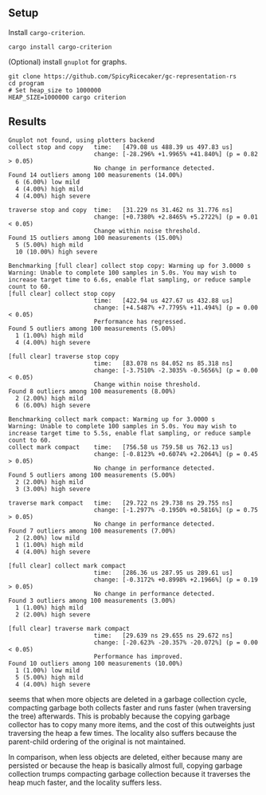## Setup

Install `cargo-criterion`.
```shell
cargo install cargo-criterion
```

(Optional) install `gnuplot` for graphs.

```shell
git clone https://github.com/SpicyRicecaker/gc-representation-rs
cd program
# Set heap_size to 1000000
HEAP_SIZE=1000000 cargo criterion
```

## Results 

```
Gnuplot not found, using plotters backend
collect stop and copy   time:   [479.08 us 488.39 us 497.83 us]                                  
                        change: [-28.296% +1.9965% +41.840%] (p = 0.82 > 0.05)
                        No change in performance detected.
Found 14 outliers among 100 measurements (14.00%)
  6 (6.00%) low mild
  4 (4.00%) high mild
  4 (4.00%) high severe

traverse stop and copy  time:   [31.229 ns 31.462 ns 31.776 ns]                                    
                        change: [+0.7380% +2.8465% +5.2722%] (p = 0.01 < 0.05)
                        Change within noise threshold.
Found 15 outliers among 100 measurements (15.00%)
  5 (5.00%) high mild
  10 (10.00%) high severe

Benchmarking [full clear] collect stop copy: Warming up for 3.0000 s
Warning: Unable to complete 100 samples in 5.0s. You may wish to increase target time to 6.6s, enable flat sampling, or reduce sample count to 60.
[full clear] collect stop copy                                                                             
                        time:   [422.94 us 427.67 us 432.88 us]
                        change: [+4.5487% +7.7795% +11.494%] (p = 0.00 < 0.05)
                        Performance has regressed.
Found 5 outliers among 100 measurements (5.00%)
  1 (1.00%) high mild
  4 (4.00%) high severe

[full clear] traverse stop copy                                                                            
                        time:   [83.078 ns 84.052 ns 85.318 ns]
                        change: [-3.7510% -2.3035% -0.5656%] (p = 0.00 < 0.05)
                        Change within noise threshold.
Found 8 outliers among 100 measurements (8.00%)
  2 (2.00%) high mild
  6 (6.00%) high severe

Benchmarking collect mark compact: Warming up for 3.0000 s
Warning: Unable to complete 100 samples in 5.0s. You may wish to increase target time to 5.5s, enable flat sampling, or reduce sample count to 60.
collect mark compact    time:   [756.58 us 759.58 us 762.13 us]                                  
                        change: [-0.8123% +0.6074% +2.2064%] (p = 0.45 > 0.05)
                        No change in performance detected.
Found 5 outliers among 100 measurements (5.00%)
  2 (2.00%) high mild
  3 (3.00%) high severe

traverse mark compact   time:   [29.722 ns 29.738 ns 29.755 ns]                                   
                        change: [-1.2977% -0.1950% +0.5816%] (p = 0.75 > 0.05)
                        No change in performance detected.
Found 7 outliers among 100 measurements (7.00%)
  2 (2.00%) low mild
  1 (1.00%) high mild
  4 (4.00%) high severe

[full clear] collect mark compact                                                                            
                        time:   [286.36 us 287.95 us 289.61 us]
                        change: [-0.3172% +0.8998% +2.1966%] (p = 0.19 > 0.05)
                        No change in performance detected.
Found 3 outliers among 100 measurements (3.00%)
  1 (1.00%) high mild
  2 (2.00%) high severe

[full clear] traverse mark compact                                                                             
                        time:   [29.639 ns 29.655 ns 29.672 ns]
                        change: [-20.623% -20.357% -20.072%] (p = 0.00 < 0.05)
                        Performance has improved.
Found 10 outliers among 100 measurements (10.00%)
  1 (1.00%) low mild
  5 (5.00%) high mild
  4 (4.00%) high severe
```

seems that when more objects are deleted in a garbage collection cycle, compacting garbage both collects faster and runs faster (when traversing the tree) afterwards. This is probably because the copying garbage collector has to copy many more items, and the cost of this outweights just traversing the heap a few times. The locality also suffers because the parent-child ordering of the original is not maintained.

In comparison, when less objects are deleted, either because many are persisted or because the heap is basically almost full, copying garbage collection trumps compacting garbage collection because it traverses the heap much faster, and the locality suffers less.
